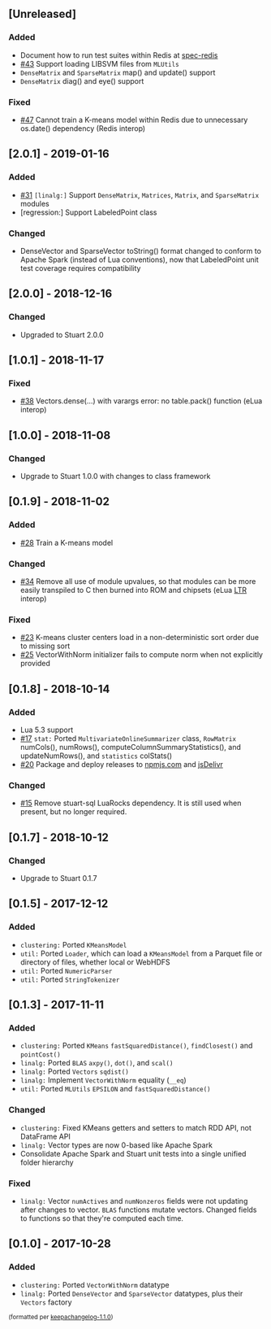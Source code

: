 ## [Unreleased]
### Added
- Document how to run test suites within Redis at [spec-redis](./spec-redis/)
- [#43](https://github.com/BixData/stuart-ml/issues/43) Support loading LIBSVM files from `MLUtils`
- `DenseMatrix` and `SparseMatrix` map() and update() support
- `DenseMatrix` diag() and eye() support

### Fixed
- [#47](https://github.com/BixData/stuart-ml/issues/47) Cannot train a K-means model within Redis due to unnecessary os.date() dependency (Redis interop)

## [2.0.1] - 2019-01-16
### Added
- [#31](https://github.com/BixData/stuart-ml/issues/31) `[linalg:]` Support `DenseMatrix`, `Matrices`, `Matrix`, and `SparseMatrix` modules
- [regression:] Support LabeledPoint class

### Changed
- DenseVector and SparseVector toString() format changed to conform to Apache Spark (instead of Lua conventions), now that LabeledPoint unit test coverage requires compatibility

## [2.0.0] - 2018-12-16
### Changed
- Upgraded to Stuart 2.0.0

## [1.0.1] - 2018-11-17
### Fixed
- [#38](https://github.com/BixData/stuart-ml/issues/38) Vectors.dense(...) with varargs error: no table.pack() function (eLua interop)

## [1.0.0] - 2018-11-08
### Changed
- Upgrade to Stuart 1.0.0 with changes to class framework

## [0.1.9] - 2018-11-02
### Added
- [#28](https://github.com/BixData/stuart-ml/issues/28) Train a K-means model

### Changed
- [#34](https://github.com/BixData/stuart-ml/issues/34) Remove all use of module upvalues, so that modules can be more easily transpiled to C then burned into ROM and chipsets (eLua [LTR](http://www.eluaproject.net/doc/v0.9/en_arch_ltr.html) interop)

### Fixed
- [#23](https://github.com/BixData/stuart-ml/issues/23) K-means cluster centers load in a non-deterministic sort order due to missing sort
- [#25](https://github.com/BixData/stuart-ml/issues/25) VectorWithNorm initializer fails to compute norm when not explicitly provided

## [0.1.8] - 2018-10-14
### Added
- Lua 5.3 support
- [#17](https://github.com/BixData/stuart/issues/17) `stat:` Ported `MultivariateOnlineSummarizer` class, `RowMatrix` numCols(), numRows(), computeColumnSummaryStatistics(), and updateNumRows(), and `statistics` colStats()
- [#20](https://github.com/BixData/stuart/issues/20) Package and deploy releases to [npmjs.com](https://www.npmjs.com/package/lua-stuart-ml) and [jsDelivr](https://www.jsdelivr.com/package/npm/lua-stuart-ml)

### Changed
- [#15](https://github.com/BixData/stuart-ml/issues/15) Remove stuart-sql LuaRocks dependency. It is still used when present, but no longer required.

## [0.1.7] - 2018-10-12
### Changed
- Upgrade to Stuart 0.1.7

## [0.1.5] - 2017-12-12
### Added
- `clustering:` Ported `KMeansModel`
- `util:` Ported `Loader`, which can load a `KMeansModel` from a Parquet file or directory of files, whether local or WebHDFS
- `util:` Ported `NumericParser`
- `util:` Ported `StringTokenizer`

## [0.1.3] - 2017-11-11
### Added
- `clustering:` Ported `KMeans` `fastSquaredDistance()`, `findClosest()` and `pointCost()`
- `linalg:` Ported `BLAS` `axpy()`, `dot()`, and `scal()`
- `linalg:` Ported `Vectors` `sqdist()`
- `linalg:` Implement `VectorWithNorm` equality (`__eq`)
- `util:` Ported `MLUtils` `EPSILON` and `fastSquaredDistance()`

### Changed
- `clustering:` Fixed KMeans getters and setters to match RDD API, not DataFrame API
- `linalg:` Vector types are now 0-based like Apache Spark
- Consolidate Apache Spark and Stuart unit tests into a single unified folder hierarchy

### Fixed
- `linalg:` Vector `numActives` and `numNonzeros` fields were not updating after changes to vector. `BLAS` functions mutate vectors. Changed fields to functions so that they're computed each time.

## [0.1.0] - 2017-10-28
### Added
- `clustering:` Ported `VectorWithNorm` datatype
- `linalg:` Ported `DenseVector` and `SparseVector` datatypes, plus their `Vectors` factory

<small>(formatted per [keepachangelog-1.1.0](http://keepachangelog.com/en/1.0.0/))</small>
